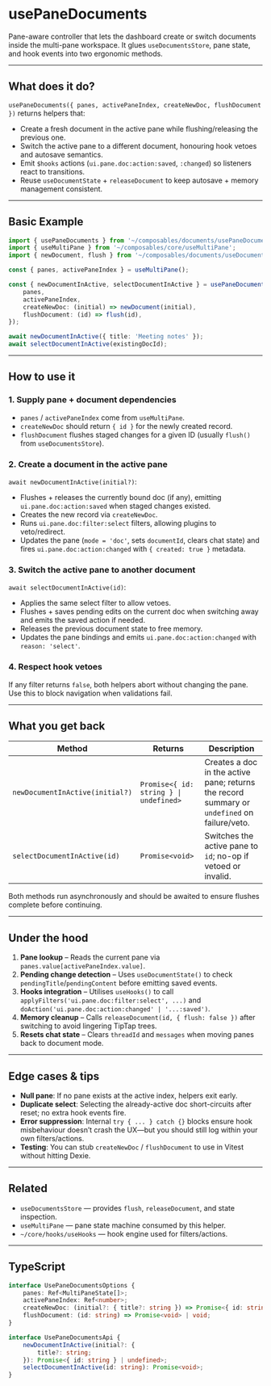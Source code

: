 # usePaneDocuments

Pane-aware controller that lets the dashboard create or switch documents inside the multi-pane workspace. It glues `useDocumentsStore`, pane state, and hook events into two ergonomic methods.

---

## What does it do?

`usePaneDocuments({ panes, activePaneIndex, createNewDoc, flushDocument })` returns helpers that:

-   Create a fresh document in the active pane while flushing/releasing the previous one.
-   Switch the active pane to a different document, honouring hook vetoes and autosave semantics.
-   Emit `$hooks` actions (`ui.pane.doc:action:saved`, `:changed`) so listeners react to transitions.
-   Reuse `useDocumentState` + `releaseDocument` to keep autosave + memory management consistent.

---

## Basic Example

```ts
import { usePaneDocuments } from '~/composables/documents/usePaneDocuments';
import { useMultiPane } from '~/composables/core/useMultiPane';
import { newDocument, flush } from '~/composables/documents/useDocumentsStore';

const { panes, activePaneIndex } = useMultiPane();

const { newDocumentInActive, selectDocumentInActive } = usePaneDocuments({
    panes,
    activePaneIndex,
    createNewDoc: (initial) => newDocument(initial),
    flushDocument: (id) => flush(id),
});

await newDocumentInActive({ title: 'Meeting notes' });
await selectDocumentInActive(existingDocId);
```

---

## How to use it

### 1. Supply pane + document dependencies

-   `panes` / `activePaneIndex` come from `useMultiPane`.
-   `createNewDoc` should return `{ id }` for the newly created record.
-   `flushDocument` flushes staged changes for a given ID (usually `flush()` from `useDocumentsStore`).

### 2. Create a document in the active pane

`await newDocumentInActive(initial?)`:

-   Flushes + releases the currently bound doc (if any), emitting `ui.pane.doc:action:saved` when staged changes existed.
-   Creates the new record via `createNewDoc`.
-   Runs `ui.pane.doc:filter:select` filters, allowing plugins to veto/redirect.
-   Updates the pane (`mode = 'doc'`, sets `documentId`, clears chat state) and fires `ui.pane.doc:action:changed` with `{ created: true }` metadata.

### 3. Switch the active pane to another document

`await selectDocumentInActive(id)`:

-   Applies the same select filter to allow vetoes.
-   Flushes + saves pending edits on the current doc when switching away and emits the saved action if needed.
-   Releases the previous document state to free memory.
-   Updates the pane bindings and emits `ui.pane.doc:action:changed` with `reason: 'select'`.

### 4. Respect hook vetoes

If any filter returns `false`, both helpers abort without changing the pane. Use this to block navigation when validations fail.

---

## What you get back

| Method                          | Returns                                | Description                                                                                  |
| ------------------------------- | -------------------------------------- | -------------------------------------------------------------------------------------------- |
| `newDocumentInActive(initial?)` | `Promise<{ id: string } \| undefined>` | Creates a doc in the active pane; returns the record summary or `undefined` on failure/veto. |
| `selectDocumentInActive(id)`    | `Promise<void>`                        | Switches the active pane to `id`; no-op if vetoed or invalid.                                |

Both methods run asynchronously and should be awaited to ensure flushes complete before continuing.

---

## Under the hood

1. **Pane lookup** – Reads the current pane via `panes.value[activePaneIndex.value]`.
2. **Pending change detection** – Uses `useDocumentState()` to check `pendingTitle`/`pendingContent` before emitting saved events.
3. **Hooks integration** – Utilises `useHooks()` to call `applyFilters('ui.pane.doc:filter:select', ...)` and `doAction('ui.pane.doc:action:changed' | '...:saved')`.
4. **Memory cleanup** – Calls `releaseDocument(id, { flush: false })` after switching to avoid lingering TipTap trees.
5. **Resets chat state** – Clears `threadId` and `messages` when moving panes back to document mode.

---

## Edge cases & tips

-   **Null pane**: If no pane exists at the active index, helpers exit early.
-   **Duplicate select**: Selecting the already-active doc short-circuits after reset; no extra hook events fire.
-   **Error suppression**: Internal `try { ... } catch {}` blocks ensure hook misbehaviour doesn’t crash the UX—but you should still log within your own filters/actions.
-   **Testing**: You can stub `createNewDoc` / `flushDocument` to use in Vitest without hitting Dexie.

---

## Related

-   `useDocumentsStore` — provides `flush`, `releaseDocument`, and state inspection.
-   `useMultiPane` — pane state machine consumed by this helper.
-   `~/core/hooks/useHooks` — hook engine used for filters/actions.

---

## TypeScript

```ts
interface UsePaneDocumentsOptions {
    panes: Ref<MultiPaneState[]>;
    activePaneIndex: Ref<number>;
    createNewDoc: (initial?: { title?: string }) => Promise<{ id: string }>;
    flushDocument: (id: string) => Promise<void> | void;
}

interface UsePaneDocumentsApi {
    newDocumentInActive(initial?: {
        title?: string;
    }): Promise<{ id: string } | undefined>;
    selectDocumentInActive(id: string): Promise<void>;
}
```

